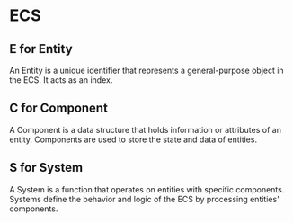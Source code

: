 # ECS

## E for Entity

An Entity is a unique identifier that represents a general-purpose object in the ECS. It acts as an index.

## C for Component

A Component is a data structure that holds information or attributes of an entity. Components are used to store the state and data of entities.

## S for System

A System is a function that operates on entities with specific components. Systems define the behavior and logic of the ECS by processing entities' components.

